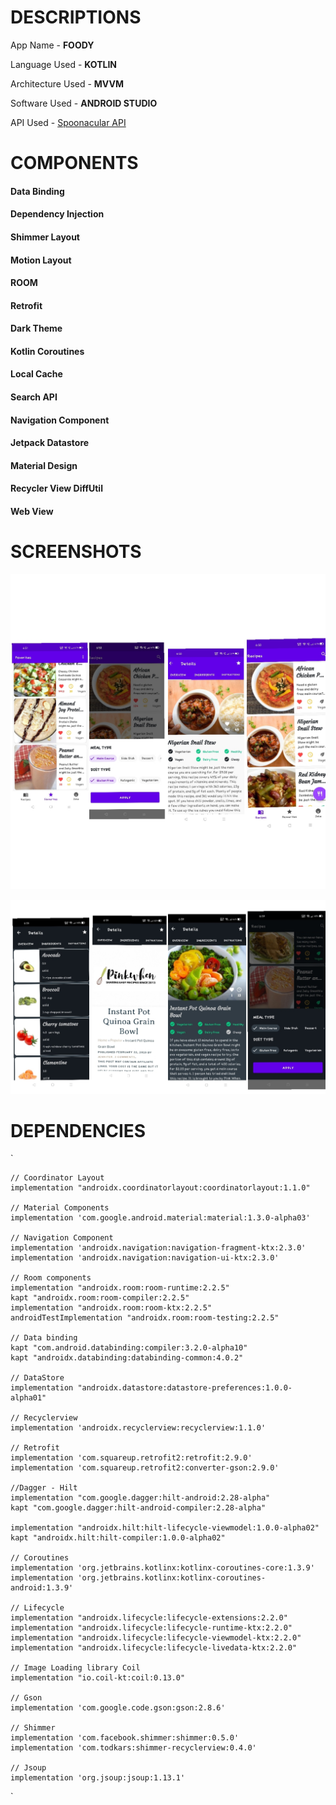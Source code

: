 # DESCRIPTIONS

App Name - **FOODY**
 
Language Used - **KOTLIN**
 
Architecture Used - **MVVM**

Software Used - **ANDROID STUDIO**

API Used - [Spoonacular API](https://spoonacular.com/food-api)

# COMPONENTS

#### Data Binding
#### Dependency Injection
#### Shimmer Layout
#### Motion Layout
#### ROOM 
#### Retrofit
#### Dark Theme
#### Kotlin Coroutines
#### Local Cache
#### Search API
#### Navigation Component
#### Jetpack Datastore
#### Material Design
#### Recycler View DiffUtil
#### Web View

# SCREENSHOTS

![](Images/img1.jpg) 

![](Images/img2.jpg)

# DEPENDENCIES

`

    // Coordinator Layout
    implementation "androidx.coordinatorlayout:coordinatorlayout:1.1.0"

    // Material Components
    implementation 'com.google.android.material:material:1.3.0-alpha03'

    // Navigation Component
    implementation 'androidx.navigation:navigation-fragment-ktx:2.3.0'
    implementation 'androidx.navigation:navigation-ui-ktx:2.3.0'

    // Room components
    implementation "androidx.room:room-runtime:2.2.5"
    kapt "androidx.room:room-compiler:2.2.5"
    implementation "androidx.room:room-ktx:2.2.5"
    androidTestImplementation "androidx.room:room-testing:2.2.5"

    // Data binding
    kapt "com.android.databinding:compiler:3.2.0-alpha10"
    kapt "androidx.databinding:databinding-common:4.0.2"

    // DataStore
    implementation "androidx.datastore:datastore-preferences:1.0.0-alpha01"

    // Recyclerview
    implementation 'androidx.recyclerview:recyclerview:1.1.0'

    // Retrofit
    implementation 'com.squareup.retrofit2:retrofit:2.9.0'
    implementation 'com.squareup.retrofit2:converter-gson:2.9.0'

    //Dagger - Hilt
    implementation "com.google.dagger:hilt-android:2.28-alpha"
    kapt "com.google.dagger:hilt-android-compiler:2.28-alpha"

    implementation "androidx.hilt:hilt-lifecycle-viewmodel:1.0.0-alpha02"
    kapt "androidx.hilt:hilt-compiler:1.0.0-alpha02"

    // Coroutines
    implementation 'org.jetbrains.kotlinx:kotlinx-coroutines-core:1.3.9'
    implementation 'org.jetbrains.kotlinx:kotlinx-coroutines-android:1.3.9'

    // Lifecycle
    implementation "androidx.lifecycle:lifecycle-extensions:2.2.0"
    implementation "androidx.lifecycle:lifecycle-runtime-ktx:2.2.0"
    implementation "androidx.lifecycle:lifecycle-viewmodel-ktx:2.2.0"
    implementation "androidx.lifecycle:lifecycle-livedata-ktx:2.2.0"

    // Image Loading library Coil
    implementation "io.coil-kt:coil:0.13.0"

    // Gson
    implementation 'com.google.code.gson:gson:2.8.6'

    // Shimmer
    implementation 'com.facebook.shimmer:shimmer:0.5.0'
    implementation 'com.todkars:shimmer-recyclerview:0.4.0'

    // Jsoup
    implementation 'org.jsoup:jsoup:1.13.1'
`
